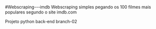 #Webscraping---imdb
Webscraping simples pegando os 100 filmes mais populares segundo o site imdb.com

Projeto python back-end
branch-02

